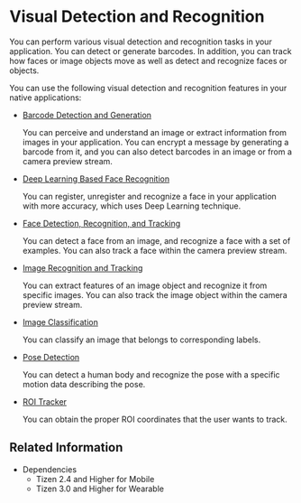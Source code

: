 # Visual Detection and Recognition

You can perform various visual detection and recognition tasks in your application. You can detect or generate barcodes. In addition, you can track how faces or image objects move as well as detect and recognize faces or objects.

You can use the following visual detection and recognition features in your native applications:

- [Barcode Detection and Generation](image-barcode.md)
  
  You can perceive and understand an image or extract information from images in your application. You can encrypt a message by generating a barcode from it, and you can also detect barcodes in an image or from a camera preview stream.

- [Deep Learning Based Face Recognition](face-recognition.md)

  You can register, unregister and recognize a face in your application with more accuracy, which uses Deep Learning technique.

- [Face Detection, Recognition, and Tracking](face-detection.md)

  You can detect a face from an image, and recognize a face with a set of examples. You can also track a face within the camera preview stream.

- [Image Recognition and Tracking](image-recognition.md)
  
  You can extract features of an image object and recognize it from specific images. You can also track the image object within the camera preview stream.

- [Image Classification](image-classification.md)
  
  You can classify an image that belongs to corresponding labels.

- [Pose Detection](pose-detection.md)
  
  You can detect a human body and recognize the pose with a specific motion data describing the pose.
- [ROI Tracker](roi-tracker.md)

  You can obtain the proper ROI coordinates that the user wants to track.
## Related Information

- Dependencies
  - Tizen 2.4 and Higher for Mobile
  - Tizen 3.0 and Higher for Wearable

